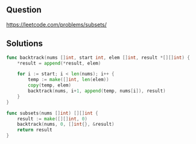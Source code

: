 ## Question

https://leetcode.com/problems/subsets/

## Solutions

```go
func backtrack(nums []int, start int, elem []int, result *[][]int) {
	*result = append(*result, elem)

	for i := start; i < len(nums); i++ {
		temp := make([]int, len(elem))
		copy(temp, elem)
		backtrack(nums, i+1, append(temp, nums[i]), result)
	}
}

func subsets(nums []int) [][]int {
	result := make([][]int, 0)
	backtrack(nums, 0, []int{}, &result)
	return result
}
```

